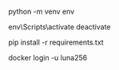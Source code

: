 python -m venv env

env\Scripts\activate
deactivate

pip install -r requirements.txt



docker login -u luna256